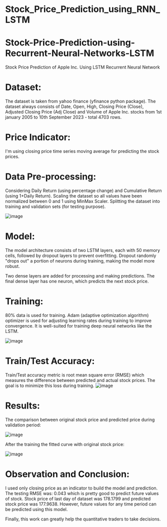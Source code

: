 # Stock_Price_Prediction_using_RNN_LSTM

# Stock-Price-Prediction-using-Recurrent-Neural-Networks-LSTM

Stock Price Prediction of Apple Inc. Using LSTM Recurrent Neural Network

# Dataset:
The dataset is taken from yahoo finance (yfinance python package). The dataset always consists of Date, Open, High, Closing Price (Close), Adjusted Closing Price (Adj Close) and Volume of Apple Inc. stocks from 1st january 2005 to 10th September 2023 - total 4703 rows.

# Price Indicator:
I'm using closing price time series moving average for predicting the stock prices.

# Data Pre-processing:
Considering Daily Return (using percentage change) and Cumulative Return (using 1+Daily Return). Scaling the dataset so all values have been normalized between 0 and 1 using MinMax Scaler. Splitting the dataset into training and validation sets (for testing purpose).

![image](https://github.com/AbhiN20/Stock-Price-Prediction-using-Recurrent-Neural-Networks-LSTM/assets/122420588/9d5c8f2c-1eff-4ea7-95e9-1fbf501fcb2d)

# Model:
The model architecture consists of two LSTM layers, each with 50 memory cells, followed by dropout layers to prevent overfitting. Dropout randomly "drops out" a portion of neurons during training, making the model more robust.

Two dense layers are added for processing and making predictions. The final dense layer has one neuron, which predicts the next stock price.


# Training:
80% data is used for training. Adam (adaptive optimization algorithm) optimizer is used for adjusting learning rates during training to improve convergence. It is well-suited for training deep neural networks like the LSTM.

![image](https://github.com/AbhiN20/Stock-Price-Prediction-using-Recurrent-Neural-Networks-LSTM/assets/122420588/b14b1cdf-2aea-4ef0-98ee-9583e7372519)


# Train/Test Accuracy:
Train/Test accuracy metric is root mean square error (RMSE) which measures the difference between predicted and actual stock prices. The goal is to minimize this loss during training.
![image](https://github.com/AbhiN20/Stock-Price-Prediction-using-Recurrent-Neural-Networks-LSTM/assets/122420588/af6da682-aefc-44d2-8e4b-20236656ee8f)

# Results:
The comparison between original stock price and predicted price during validation period:

![image](https://github.com/AbhiN20/Stock-Price-Prediction-using-Recurrent-Neural-Networks-LSTM/assets/122420588/962690c0-c8eb-4c6d-b0ee-f375f730beb4)


After the training the fitted curve with original stock price:

![image](https://github.com/AbhiN20/Stock-Price-Prediction-using-Recurrent-Neural-Networks-LSTM/assets/122420588/82a561d1-3e39-4023-bcad-e85bb964c856)


# Observation and Conclusion:
I used only closing price as an indicator to build the model and prediction. The testing RMSE was: 0.043 which is pretty good to predict future values of stock. Stock price of last day of dataset was 178.1799 and predicted stock price was 177.9638. However, future values for any time period can be predicted using this model.

Finally, this work can greatly help the quantitative traders to take decisions.
